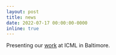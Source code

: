 ```yaml
---
layout: post
title: news
date: 2022-07-17 00:00:00-0000
inline: true 
---
```

Presenting our [work](https://proceedings.mlr.press/v162/cantelobre22a.html) at ICML in Baltimore.
